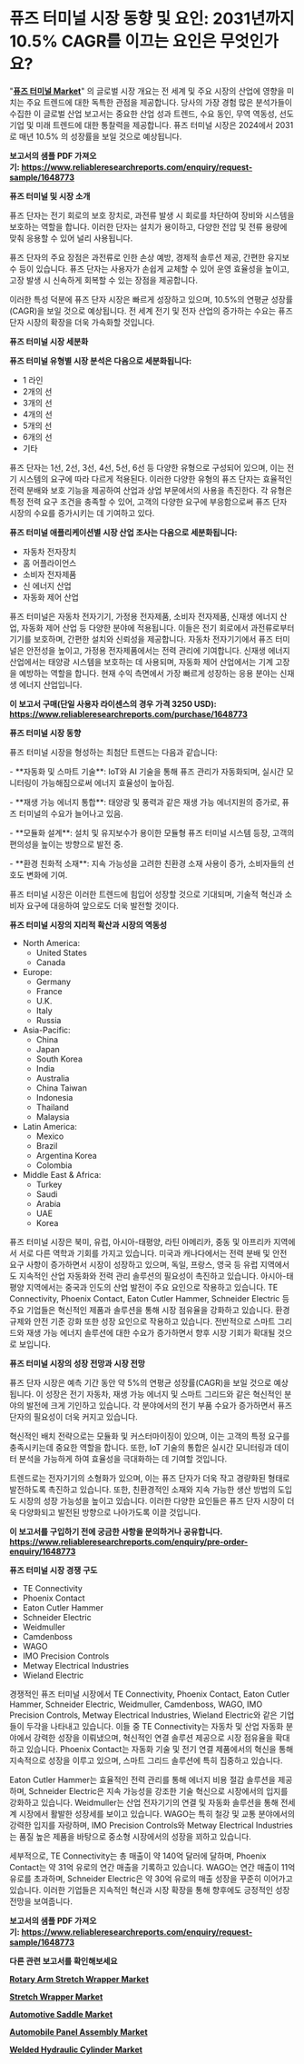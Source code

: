 <p><h1>퓨즈 터미널 시장 동향 및 요인: 2031년까지 10.5% CAGR를 이끄는 요인은 무엇인가요?</h1></p><p>"<strong><a href="https://www.reliableresearchreports.com/fuse-terminal-market-r1648773?utm_campaign=105&utm_medium=7&utm_source=Github&utm_content=ia&utm_term=18122024&utm_id=fuse-terminal">퓨즈 터미널 Market</a></strong>" 의 글로벌 시장 개요는 전 세계 및 주요 시장의 산업에 영향을 미치는 주요 트렌드에 대한 독특한 관점을 제공합니다. 당사의 가장 경험 많은 분석가들이 수집한 이 글로벌 산업 보고서는 중요한 산업 성과 트렌드, 수요 동인, 무역 역동성, 선도 기업 및 미래 트렌드에 대한 통찰력을 제공합니다. 퓨즈 터미널 시장은 2024에서 2031로 매년 10.5% 의 성장률을 보일 것으로 예상됩니다.&nbsp;</p>
<p><strong>보고서의 샘플 PDF 가져오기:&nbsp;<a href="https://www.reliableresearchreports.com/enquiry/request-sample/1648773?utm_campaign=105&utm_medium=7&utm_source=Github&utm_content=ia&utm_term=18122024&utm_id=fuse-terminal">https://www.reliableresearchreports.com/enquiry/request-sample/1648773</a></strong></p>
<p><strong>퓨즈 터미널 및 시장 소개</strong></p>
<p><p>퓨즈 단자는 전기 회로의 보호 장치로, 과전류 발생 시 회로를 차단하여 장비와 시스템을 보호하는 역할을 합니다. 이러한 단자는 설치가 용이하고, 다양한 전압 및 전류 용량에 맞춰 응용할 수 있어 널리 사용됩니다. </p><p>퓨즈 단자의 주요 장점은 과전류로 인한 손상 예방, 경제적 솔루션 제공, 간편한 유지보수 등이 있습니다. 퓨즈 단자는 사용자가 손쉽게 교체할 수 있어 운영 효율성을 높이고, 고장 발생 시 신속하게 회복할 수 있는 장점을 제공합니다. </p><p>이러한 특성 덕분에 퓨즈 단자 시장은 빠르게 성장하고 있으며, 10.5%의 연평균 성장률(CAGR)을 보일 것으로 예상됩니다. 전 세계 전기 및 전자 산업의 증가하는 수요는 퓨즈 단자 시장의 확장을 더욱 가속화할 것입니다.</p></p>
<p><strong>퓨즈 터미널 시장 세분화</strong></p>
<p><strong>퓨즈 터미널 유형별 시장 분석은 다음으로 세분화됩니다:</strong></p>
<p><ul><li>1 라인</li><li>2개의 선</li><li>3개의 선</li><li>4개의 선</li><li>5개의 선</li><li>6개의 선</li><li>기타</li></ul></p>
<p><p>퓨즈 단자는 1선, 2선, 3선, 4선, 5선, 6선 등 다양한 유형으로 구성되어 있으며, 이는 전기 시스템의 요구에 따라 다르게 적용된다. 이러한 다양한 유형의 퓨즈 단자는 효율적인 전력 분배와 보호 기능을 제공하여 산업과 상업 부문에서의 사용을 촉진한다. 각 유형은 특정 전력 요구 조건을 충족할 수 있어, 고객의 다양한 요구에 부응함으로써 퓨즈 단자 시장의 수요를 증가시키는 데 기여하고 있다.</p></p>
<p><strong>퓨즈 터미널 애플리케이션별 시장 산업 조사는 다음으로 세분화됩니다:</strong></p>
<p><ul><li>자동차 전자장치</li><li>홈 어플라이언스</li><li>소비자 전자제품</li><li>신 에너지 산업</li><li>자동화 제어 산업</li></ul></p>
<p><p>퓨즈 터미널은 자동차 전자기기, 가정용 전자제품, 소비자 전자제품, 신재생 에너지 산업, 자동화 제어 산업 등 다양한 분야에 적용됩니다. 이들은 전기 회로에서 과전류로부터 기기를 보호하며, 간편한 설치와 신뢰성을 제공합니다. 자동차 전자기기에서 퓨즈 터미널은 안전성을 높이고, 가정용 전자제품에서는 전력 관리에 기여합니다. 신재생 에너지 산업에서는 태양광 시스템을 보호하는 데 사용되며, 자동화 제어 산업에서는 기계 고장을 예방하는 역할을 합니다. 현재 수익 측면에서 가장 빠르게 성장하는 응용 분야는 신재생 에너지 산업입니다.</p></p>
<p><strong>이 보고서 구매(단일 사용자 라이센스의 경우 가격 3250 USD): <a href="https://www.reliableresearchreports.com/purchase/1648773?utm_campaign=105&utm_medium=7&utm_source=Github&utm_content=ia&utm_term=18122024&utm_id=fuse-terminal">https://www.reliableresearchreports.com/purchase/1648773</a></strong></p>
<p><strong>퓨즈 터미널 시장 동향</strong></p>
<p><p>퓨즈 터미널 시장을 형성하는 최첨단 트렌드는 다음과 같습니다:</p><p>- **자동화 및 스마트 기술**: IoT와 AI 기술을 통해 퓨즈 관리가 자동화되며, 실시간 모니터링이 가능해짐으로써 에너지 효율성이 높아짐.</p><p>  </p><p>- **재생 가능 에너지 통합**: 태양광 및 풍력과 같은 재생 가능 에너지원의 증가로, 퓨즈 터미널의 수요가 늘어나고 있음.</p><p>  </p><p>- **모듈화 설계**: 설치 및 유지보수가 용이한 모듈형 퓨즈 터미널 시스템 등장, 고객의 편의성을 높이는 방향으로 발전 중.</p><p>  </p><p>- **환경 친화적 소재**: 지속 가능성을 고려한 친환경 소재 사용이 증가, 소비자들의 선호도 변화에 기여.</p><p>퓨즈 터미널 시장은 이러한 트렌드에 힘입어 성장할 것으로 기대되며, 기술적 혁신과 소비자 요구에 대응하여 앞으로도 더욱 발전할 것이다.</p></p>
<p><strong>퓨즈 터미널 시장의 지리적 확산과 시장의 역동성</strong></p>
<p><ul>
    <li>
        North America:
        <ul>
            <li>United States</li>
            <li>Canada</li>
        </ul>
    </li>
    <li>
        Europe:
        <ul>
            <li>Germany</li>
            <li>France</li>
            <li>U.K.</li>
            <li>Italy</li>
            <li>Russia</li>
        </ul>
    </li>
    <li>
        Asia-Pacific:
        <ul>
            <li>China</li>
            <li>Japan</li>
            <li>South Korea</li>
            <li>India</li>
            <li>Australia</li>
            <li>China Taiwan</li>
            <li>Indonesia</li>
            <li>Thailand</li>
            <li>Malaysia</li>
        </ul>
    </li>
    <li>
        Latin America:
        <ul>
            <li>Mexico</li>
            <li>Brazil</li>
            <li>Argentina Korea</li>
            <li>Colombia</li>
        </ul>
    </li>
    <li>
        Middle East & Africa:
        <ul>
            <li>Turkey</li>
            <li>Saudi</li>
            <li>Arabia</li>
            <li>UAE</li>
            <li>Korea</li>
        </ul>
    </li>
    </ul></p>
<p><p>퓨즈 터미널 시장은 북미, 유럽, 아시아-태평양, 라틴 아메리카, 중동 및 아프리카 지역에서 서로 다른 역학과 기회를 가지고 있습니다. 미국과 캐나다에서는 전력 분배 및 안전 요구 사항이 증가하면서 시장이 성장하고 있으며, 독일, 프랑스, 영국 등 유럽 지역에서도 지속적인 산업 자동화와 전력 관리 솔루션의 필요성이 촉진하고 있습니다. 아시아-태평양 지역에서는 중국과 인도의 산업 발전이 주요 요인으로 작용하고 있습니다. TE Connectivity, Phoenix Contact, Eaton Cutler Hammer, Schneider Electric 등 주요 기업들은 혁신적인 제품과 솔루션을 통해 시장 점유율을 강화하고 있습니다. 환경 규제와 안전 기준 강화 또한 성장 요인으로 작용하고 있습니다. 전반적으로 스마트 그리드와 재생 가능 에너지 솔루션에 대한 수요가 증가하면서 향후 시장 기회가 확대될 것으로 보입니다.</p></p>
<p><strong>퓨즈 터미널 시장의 성장 전망과 시장 전망</strong></p>
<p><p>퓨즈 단자 시장은 예측 기간 동안 약 5%의 연평균 성장률(CAGR)을 보일 것으로 예상됩니다. 이 성장은 전기 자동차, 재생 가능 에너지 및 스마트 그리드와 같은 혁신적인 분야의 발전에 크게 기인하고 있습니다. 각 분야에서의 전기 부품 수요가 증가하면서 퓨즈 단자의 필요성이 더욱 커지고 있습니다.</p><p>혁신적인 배치 전략으로는 모듈화 및 커스터마이징이 있으며, 이는 고객의 특정 요구를 충족시키는데 중요한 역할을 합니다. 또한, IoT 기술의 통합은 실시간 모니터링과 데이터 분석을 가능하게 하여 효율성을 극대화하는 데 기여할 것입니다. </p><p>트렌드로는 전자기기의 소형화가 있으며, 이는 퓨즈 단자가 더욱 작고 경량화된 형태로 발전하도록 촉진하고 있습니다. 또한, 친환경적인 소재와 지속 가능한 생산 방법의 도입도 시장의 성장 가능성을 높이고 있습니다. 이러한 다양한 요인들은 퓨즈 단자 시장이 더욱 다양화되고 발전된 방향으로 나아가도록 이끌 것입니다.</p></p>
<p><strong>이 보고서를 구입하기 전에 궁금한 사항을 문의하거나 공유합니다. <a href="https://www.reliableresearchreports.com/enquiry/pre-order-enquiry/1648773?utm_campaign=105&utm_medium=7&utm_source=Github&utm_content=ia&utm_term=18122024&utm_id=fuse-terminal">https://www.reliableresearchreports.com/enquiry/pre-order-enquiry/1648773</a></strong></p>
<p><strong>퓨즈 터미널 시장 경쟁 구도</strong></p>
<p><ul><li>TE Connectivity</li><li>Phoenix Contact</li><li>Eaton Cutler Hammer</li><li>Schneider Electric</li><li>Weidmuller</li><li>Camdenboss</li><li>WAGO</li><li>IMO Precision Controls</li><li>Metway Electrical Industries</li><li>Wieland Electric</li></ul></p>
<p><p>경쟁적인 퓨즈 터미널 시장에서 TE Connectivity, Phoenix Contact, Eaton Cutler Hammer, Schneider Electric, Weidmuller, Camdenboss, WAGO, IMO Precision Controls, Metway Electrical Industries, Wieland Electric와 같은 기업들이 두각을 나타내고 있습니다. 이들 중 TE Connectivity는 자동차 및 산업 자동화 분야에서 강력한 성장을 이뤄냈으며, 혁신적인 연결 솔루션 제공으로 시장 점유율을 확대하고 있습니다. Phoenix Contact는 자동화 기술 및 전기 연결 제품에서의 혁신을 통해 지속적으로 성장을 이루고 있으며, 스마트 그리드 솔루션에 특히 집중하고 있습니다.</p><p>Eaton Cutler Hammer는 효율적인 전력 관리를 통해 에너지 비용 절감 솔루션을 제공하며, Schneider Electric은 지속 가능성을 강조한 기술 혁신으로 시장에서의 입지를 강화하고 있습니다. Weidmuller는 산업 전자기기의 연결 및 자동화 솔루션을 통해 전세계 시장에서 활발한 성장세를 보이고 있습니다. WAGO는 특히 철강 및 교통 분야에서의 강력한 입지를 자랑하며, IMO Precision Controls와 Metway Electrical Industries는 품질 높은 제품을 바탕으로 중소형 시장에서의 성장을 꾀하고 있습니다.</p><p>세부적으로, TE Connectivity는 총 매출이 약 140억 달러에 달하며, Phoenix Contact는 약 31억 유로의 연간 매출을 기록하고 있습니다. WAGO는 연간 매출이 11억 유로를 초과하며, Schneider Electric은 약 30억 유로의 매출 성장을 꾸준히 이어가고 있습니다. 이러한 기업들은 지속적인 혁신과 시장 확장을 통해 향후에도 긍정적인 성장 전망을 보여줍니다.</p></p>
<p><strong>보고서의 샘플 PDF 가져오기:&nbsp;<a href="https://www.reliableresearchreports.com/enquiry/request-sample/1648773?utm_campaign=105&utm_medium=7&utm_source=Github&utm_content=ia&utm_term=18122024&utm_id=fuse-terminal">https://www.reliableresearchreports.com/enquiry/request-sample/1648773</a></strong></p>
<p><strong></strong></p>
<p><strong></strong></p>
<p><strong></strong></p>
<p><strong></strong></p>
<p><strong>다른 관련 보고서를 확인해보세요</strong></p>
<p><strong><p><a href="https://www.linkedin.com/pulse/rotary-arm-stretch-wrapper-market-size-growth-type-application-e8jef?utm_campaign=105&utm_medium=7&utm_source=Github&utm_content=ia&utm_term=18122024&utm_id=fuse-terminal">Rotary Arm Stretch Wrapper Market</a></p><p><a href="https://www.linkedin.com/pulse/growth-forecast-stretch-wrapper-industry-projected-135-ikdyf?utm_campaign=105&utm_medium=7&utm_source=Github&utm_content=ia&utm_term=18122024&utm_id=fuse-terminal">Stretch Wrapper Market</a></p><p><a href="https://github.com/dmitriyvo6rog/Market-Research-Report-List-1/blob/main/automotive-saddle-market.md?utm_campaign=105&utm_medium=7&utm_source=Github&utm_content=ia&utm_term=18122024&utm_id=fuse-terminal">Automotive Saddle Market</a></p><p><a href="https://github.com/arionmp/Market-Research-Report-List-5/blob/main/automobile-panel-assembly-market.md?utm_campaign=105&utm_medium=7&utm_source=Github&utm_content=ia&utm_term=18122024&utm_id=fuse-terminal">Automobile Panel Assembly Market</a></p><p><a href="https://www.linkedin.com/pulse/welded-hydraulic-cylinder-market-growth-from-2024-2031-wlaff?utm_campaign=105&utm_medium=7&utm_source=Github&utm_content=ia&utm_term=18122024&utm_id=fuse-terminal">Welded Hydraulic Cylinder Market</a></p></strong></p>
<p></p>